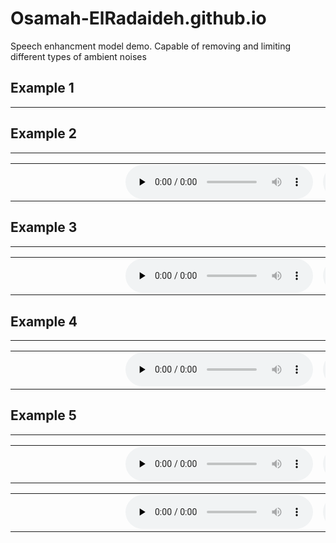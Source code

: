 # Osamah-ElRadaideh.github.io
Speech enhancment model demo. Capable of removing and limiting different types of ambient noises


<div>
      <a name="ss"><h2>Example 1</h2></a>
      <hr>
      <table>
        <tbody>
        <tr>
          <td nowrap width="160"></td>
          <td><audio controls="" preload="none"><source src="examples/noisy_0.wav"></audio></td>
          <td><audio controls="" preload="none"><source src="examples/clean_0.wav""></audio></td>
                      </tr>
        <tr>


<div>
      <a name="ss"><h2>Example 2</h2></a>
      <hr>
      <table>
        <tbody>
        <tr>
          <td nowrap width="160"></td>
          <td><audio controls="" preload="none"><source src="examples/noisy_1.wav"></audio></td>
          <td><audio controls="" preload="none"><source src="examples/clean_1.wav""></audio></td>
                      </tr>
        <tr>

  <div>
      <a name="ss"><h2>Example 3</h2></a>
      <hr>
      <table>
        <tbody>
        <tr>
          <td nowrap width="160"></td>
          <td><audio controls="" preload="none"><source src="examples/noisy_2.wav"></audio></td>
          <td><audio controls="" preload="none"><source src="examples/clean_2.wav""></audio></td>
                      </tr>
        <tr>
    <div>
      <a name="ss"><h2>Example 4</h2></a>
      <hr>
      <table>
        <tbody>
        <tr>
          <td nowrap width="160"></td>
          <td><audio controls="" preload="none"><source src="examples/noisy_3.wav"></audio></td>
          <td><audio controls="" preload="none"><source src="examples/clean_3.wav""></audio></td>
                      </tr>
        <tr>

  <div>
      <a name="ss"><h2>Example 5</h2></a>
      <hr>
      <table>
        <tbody>
        <tr>
          <td nowrap width="160"></td>
          <td><audio controls="" preload="none"><source src="examples/noisy_4.wav"></audio></td>
          <td><audio controls="" preload="none"><source src="examples/clean_4.wav""></audio></td>
                      </tr>
        <tr>
